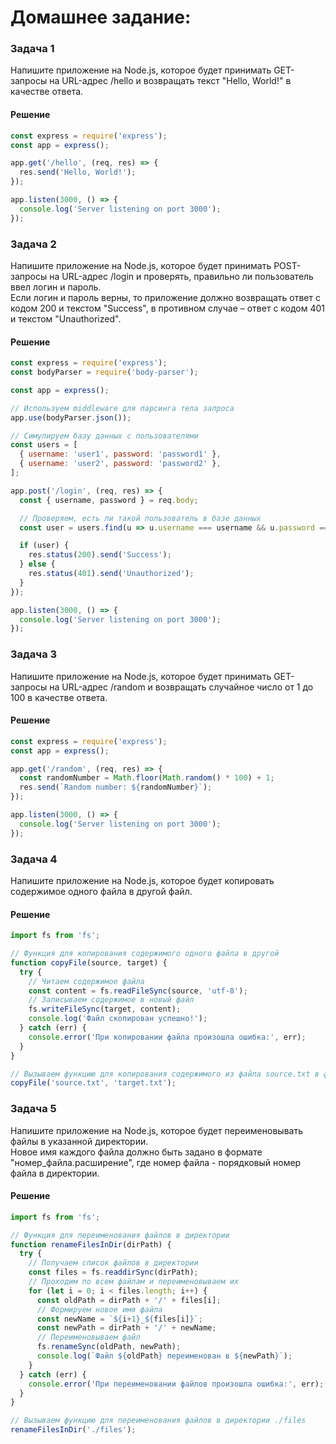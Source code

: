 # Домашнее задание:

### Задача 1

Напишите приложение на Node.js, которое будет принимать GET-запросы на URL-адрес /hello и возвращать текст "Hello, World!" в качестве ответа.

#### Решение

```js
const express = require('express');
const app = express();

app.get('/hello', (req, res) => {
  res.send('Hello, World!');
});

app.listen(3000, () => {
  console.log('Server listening on port 3000');
});

```

### Задача 2

Напишите приложение на Node.js, которое будет принимать POST-запросы на URL-адрес /login и проверять, правильно ли пользователь ввел логин и пароль. \
Если логин и пароль верны, то приложение должно возвращать ответ с кодом 200 и текстом "Success", в противном случае – ответ с кодом 401 и текстом "Unauthorized".

#### Решение

```js
const express = require('express');
const bodyParser = require('body-parser');

const app = express();

// Используем middleware для парсинга тела запроса
app.use(bodyParser.json());

// Симулируем базу данных с пользователями
const users = [
  { username: 'user1', password: 'password1' },
  { username: 'user2', password: 'password2' },
];

app.post('/login', (req, res) => {
  const { username, password } = req.body;

  // Проверяем, есть ли такой пользователь в базе данных
  const user = users.find(u => u.username === username && u.password === password);

  if (user) {
    res.status(200).send('Success');
  } else {
    res.status(401).send('Unauthorized');
  }
});

app.listen(3000, () => {
  console.log('Server listening on port 3000');
});

```

### Задача 3

Напишите приложение на Node.js, которое будет принимать GET-запросы на URL-адрес /random и возвращать случайное число от 1 до 100 в качестве ответа.

#### Решение

```js
const express = require('express');
const app = express();

app.get('/random', (req, res) => {
  const randomNumber = Math.floor(Math.random() * 100) + 1;
  res.send(`Random number: ${randomNumber}`);
});

app.listen(3000, () => {
  console.log('Server listening on port 3000');
});

```

### Задача 4

Напишите приложение на Node.js, которое будет копировать содержимое одного файла в другой файл.

#### Решение

```js
import fs from 'fs';

// Функция для копирования содержимого одного файла в другой
function copyFile(source, target) {
  try {
    // Читаем содержимое файла
    const content = fs.readFileSync(source, 'utf-8');
    // Записываем содержимое в новый файл
    fs.writeFileSync(target, content);
    console.log('Файл скопирован успешно!');
  } catch (err) {
    console.error('При копировании файла произошла ошибка:', err);
  }
}

// Вызываем функцию для копирования содержимого из файла source.txt в файл target.txt
copyFile('source.txt', 'target.txt');

```

### Задача 5

Напишите приложение на Node.js, которое будет переименовывать файлы в указанной директории.\
Новое имя каждого файла должно быть задано в формате "номер_файла.расширение", где номер файла - порядковый номер файла в директории.

#### Решение

```js
import fs from 'fs';

// Функция для переименования файлов в директории
function renameFilesInDir(dirPath) {
  try {
    // Получаем список файлов в директории
    const files = fs.readdirSync(dirPath);
    // Проходим по всем файлам и переименовываем их
    for (let i = 0; i < files.length; i++) {
      const oldPath = dirPath + '/' + files[i];
      // Формируем новое имя файла
      const newName = `${i+1}_${files[i]}`;
      const newPath = dirPath + '/' + newName;
      // Переименовываем файл
      fs.renameSync(oldPath, newPath);
      console.log(`Файл ${oldPath} переименован в ${newPath}`);
    }
  } catch (err) {
    console.error('При переименовании файлов произошла ошибка:', err);
  }
}

// Вызываем функцию для переименования файлов в директории ./files
renameFilesInDir('./files');

```
